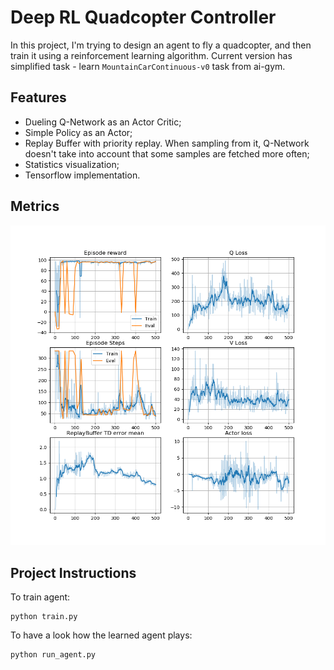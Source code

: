 # Deep RL Quadcopter Controller

In this project, I'm trying to design an agent to fly a quadcopter, and then train it using a reinforcement learning algorithm.
Current version has simplified task - learn `MountainCarContinuous-v0` task from ai-gym.

## Features

* Dueling Q-Network as an Actor Critic;
* Simple Policy as an Actor;
* Replay Buffer with priority replay. When sampling from it, Q-Network doesn't take into account that some samples are fetched more often;
* Statistics visualization;
* Tensorflow implementation.

## Metrics

![Metrics](./graphs.png)

## Project Instructions

To train agent:
```
python train.py
```

To have a look how the learned agent plays:
```
python run_agent.py
```
